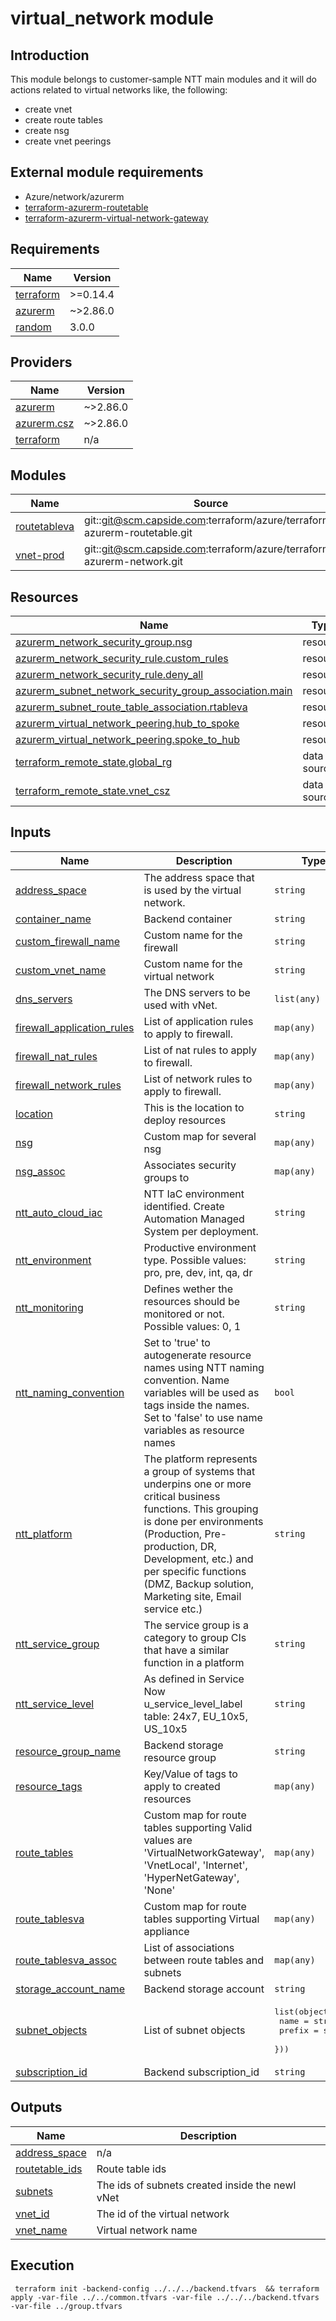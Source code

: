 # virtual_network module

## Introduction

This module belongs to customer-sample NTT main modules and it will do actions related to virtual networks like, the following:
- create vnet
- create route tables
- create nsg
- create vnet peerings

## External module requirements

- Azure/network/azurerm
- [terraform-azurerm-routetable](https://scm.capside.com/terraform/azure/terraform-azurerm-routetable)
- [terraform-azurerm-virtual-network-gateway](https://scm.capside.com/terraform/azure/terraform-azurerm-virtual-network-gateway)

## Requirements

| Name | Version |
|------|---------|
| <a name="requirement_terraform"></a> [terraform](#requirement\_terraform) | >=0.14.4 |
| <a name="requirement_azurerm"></a> [azurerm](#requirement\_azurerm) | ~>2.86.0 |
| <a name="requirement_random"></a> [random](#requirement\_random) | 3.0.0 |

## Providers

| Name | Version |
|------|---------|
| <a name="provider_azurerm"></a> [azurerm](#provider\_azurerm) | ~>2.86.0 |
| <a name="provider_azurerm.csz"></a> [azurerm.csz](#provider\_azurerm.csz) | ~>2.86.0 |
| <a name="provider_terraform"></a> [terraform](#provider\_terraform) | n/a |

## Modules

| Name | Source | Version |
|------|--------|---------|
| <a name="module_routetableva"></a> [routetableva](#module\_routetableva) | git::git@scm.capside.com:terraform/azure/terraform-azurerm-routetable.git | ntt/1.0.2 |
| <a name="module_vnet-prod"></a> [vnet-prod](#module\_vnet-prod) | git::git@scm.capside.com:terraform/azure/terraform-azurerm-network.git | ntt/1.0.0 |

## Resources

| Name | Type |
|------|------|
| [azurerm_network_security_group.nsg](https://registry.terraform.io/providers/hashicorp/azurerm/latest/docs/resources/network_security_group) | resource |
| [azurerm_network_security_rule.custom_rules](https://registry.terraform.io/providers/hashicorp/azurerm/latest/docs/resources/network_security_rule) | resource |
| [azurerm_network_security_rule.deny_all](https://registry.terraform.io/providers/hashicorp/azurerm/latest/docs/resources/network_security_rule) | resource |
| [azurerm_subnet_network_security_group_association.main](https://registry.terraform.io/providers/hashicorp/azurerm/latest/docs/resources/subnet_network_security_group_association) | resource |
| [azurerm_subnet_route_table_association.rtableva](https://registry.terraform.io/providers/hashicorp/azurerm/latest/docs/resources/subnet_route_table_association) | resource |
| [azurerm_virtual_network_peering.hub_to_spoke](https://registry.terraform.io/providers/hashicorp/azurerm/latest/docs/resources/virtual_network_peering) | resource |
| [azurerm_virtual_network_peering.spoke_to_hub](https://registry.terraform.io/providers/hashicorp/azurerm/latest/docs/resources/virtual_network_peering) | resource |
| [terraform_remote_state.global_rg](https://registry.terraform.io/providers/hashicorp/terraform/latest/docs/data-sources/remote_state) | data source |
| [terraform_remote_state.vnet_csz](https://registry.terraform.io/providers/hashicorp/terraform/latest/docs/data-sources/remote_state) | data source |

## Inputs

| Name | Description | Type | Default | Required |
|------|-------------|------|---------|:--------:|
| <a name="input_address_space"></a> [address\_space](#input\_address\_space) | The address space that is used by the virtual network. | `string` | n/a | yes |
| <a name="input_container_name"></a> [container\_name](#input\_container\_name) | Backend container | `string` | n/a | yes |
| <a name="input_custom_firewall_name"></a> [custom\_firewall\_name](#input\_custom\_firewall\_name) | Custom name for the firewall | `string` | `null` | no |
| <a name="input_custom_vnet_name"></a> [custom\_vnet\_name](#input\_custom\_vnet\_name) | Custom name for the virtual network | `string` | `null` | no |
| <a name="input_dns_servers"></a> [dns\_servers](#input\_dns\_servers) | The DNS servers to be used with vNet. | `list(any)` | `[]` | no |
| <a name="input_firewall_application_rules"></a> [firewall\_application\_rules](#input\_firewall\_application\_rules) | List of application rules to apply to firewall. | `map(any)` | `{}` | no |
| <a name="input_firewall_nat_rules"></a> [firewall\_nat\_rules](#input\_firewall\_nat\_rules) | List of nat rules to apply to firewall. | `map(any)` | `{}` | no |
| <a name="input_firewall_network_rules"></a> [firewall\_network\_rules](#input\_firewall\_network\_rules) | List of network rules to apply to firewall. | `map(any)` | `{}` | no |
| <a name="input_location"></a> [location](#input\_location) | This is the location to deploy resources | `string` | `"westeurope"` | no |
| <a name="input_nsg"></a> [nsg](#input\_nsg) | Custom map for several nsg | `map(any)` | `{}` | no |
| <a name="input_nsg_assoc"></a> [nsg\_assoc](#input\_nsg\_assoc) | Associates security groups to | `map(any)` | `{}` | no |
| <a name="input_ntt_auto_cloud_iac"></a> [ntt\_auto\_cloud\_iac](#input\_ntt\_auto\_cloud\_iac) | NTT IaC environment identified. Create Automation Managed System per deployment. | `string` | `null` | no |
| <a name="input_ntt_environment"></a> [ntt\_environment](#input\_ntt\_environment) | Productive environment type. Possible values: pro, pre, dev, int, qa, dr | `string` | `"dev"` | no |
| <a name="input_ntt_monitoring"></a> [ntt\_monitoring](#input\_ntt\_monitoring) | Defines wether the resources should be monitored or not. Possible values: 0, 1 | `string` | `"1"` | no |
| <a name="input_ntt_naming_convention"></a> [ntt\_naming\_convention](#input\_ntt\_naming\_convention) | Set to 'true' to autogenerate resource names using NTT naming convention. Name variables will be used as tags inside the names. Set to 'false' to use name variables as resource names | `bool` | `true` | no |
| <a name="input_ntt_platform"></a> [ntt\_platform](#input\_ntt\_platform) | The platform represents a group of systems that underpins one or more critical business functions. This grouping is done per environments (Production, Pre-production, DR, Development, etc.) and per specific functions (DMZ, Backup solution, Marketing site, Email service etc.) | `string` | `null` | no |
| <a name="input_ntt_service_group"></a> [ntt\_service\_group](#input\_ntt\_service\_group) | The service group is a category to group CIs that have a similar function in a platform | `string` | `null` | no |
| <a name="input_ntt_service_level"></a> [ntt\_service\_level](#input\_ntt\_service\_level) | As defined in Service Now u\_service\_level\_label table: 24x7, EU\_10x5, US\_10x5 | `string` | `"24x7"` | no |
| <a name="input_resource_group_name"></a> [resource\_group\_name](#input\_resource\_group\_name) | Backend storage resource group | `string` | n/a | yes |
| <a name="input_resource_tags"></a> [resource\_tags](#input\_resource\_tags) | Key/Value of tags to apply to created resources | `map(any)` | `{}` | no |
| <a name="input_route_tables"></a> [route\_tables](#input\_route\_tables) | Custom map for route tables supporting Valid values are 'VirtualNetworkGateway', 'VnetLocal', 'Internet', 'HyperNetGateway', 'None' | `map(any)` | `{}` | no |
| <a name="input_route_tablesva"></a> [route\_tablesva](#input\_route\_tablesva) | Custom map for route tables supporting Virtual appliance | `map(any)` | `{}` | no |
| <a name="input_route_tablesva_assoc"></a> [route\_tablesva\_assoc](#input\_route\_tablesva\_assoc) | List of associations between route tables and subnets | `map(any)` | `{}` | no |
| <a name="input_storage_account_name"></a> [storage\_account\_name](#input\_storage\_account\_name) | Backend storage account | `string` | n/a | yes |
| <a name="input_subnet_objects"></a> [subnet\_objects](#input\_subnet\_objects) | List of subnet objects | <pre>list(object({<br>    name   = string<br>    prefix = string<br>  }))</pre> | `[]` | no |
| <a name="input_subscription_id"></a> [subscription\_id](#input\_subscription\_id) | Backend subscription\_id | `string` | n/a | yes |

## Outputs

| Name | Description |
|------|-------------|
| <a name="output_address_space"></a> [address\_space](#output\_address\_space) | n/a |
| <a name="output_routetable_ids"></a> [routetable\_ids](#output\_routetable\_ids) | Route table ids |
| <a name="output_subnets"></a> [subnets](#output\_subnets) | The ids of subnets created inside the newl vNet |
| <a name="output_vnet_id"></a> [vnet\_id](#output\_vnet\_id) | The id of the virtual network |
| <a name="output_vnet_name"></a> [vnet\_name](#output\_vnet\_name) | Virtual network name |

## Execution

```
 terraform init -backend-config ../../../backend.tfvars  && terraform apply -var-file ../../common.tfvars -var-file ../../../backend.tfvars -var-file ../group.tfvars
```
